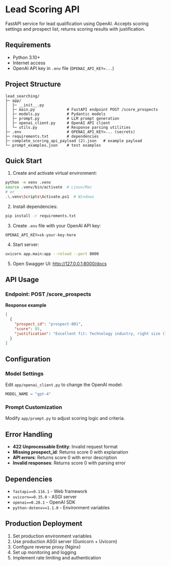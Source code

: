# Lead Scoring API

FastAPI service for lead qualification using OpenAI. Accepts scoring settings and prospect list, returns scoring results with justification.

## Requirements
- Python 3.10+
- Internet access
- OpenAI API key in `.env` file (`OPENAI_API_KEY=...`)

## Project Structure
```
lead_searching/
├─ app/
│  ├─ __init__.py
│  ├─ main.py              # FastAPI endpoint POST /score_prospects
│  ├─ models.py            # Pydantic models
│  ├─ prompt.py            # LLM prompt generation
│  ├─ openai_client.py     # OpenAI API client
│  └─ utils.py             # Response parsing utilities
├─ .env                    # OPENAI_API_KEY=... (secrets)
├─ requirements.txt        # dependencies
├─ complete_scoring_api_payload (2).json   # example payload
└─ prompt_examples.json    # test examples
```

## Quick Start

1. Create and activate virtual environment:
```bash
python -m venv .venv
source .venv/bin/activate  # Linux/Mac
# or
.\.venv\Scripts\Activate.ps1  # Windows
```

2. Install dependencies:
```bash
pip install -r requirements.txt
```

3. Create `.env` file with your OpenAI API key:
```
OPENAI_API_KEY=sk-your-key-here
```

4. Start server:
```bash
uvicorn app.main:app --reload --port 8000
```

5. Open Swagger UI: http://127.0.0.1:8000/docs

## API Usage

### Endpoint: POST /score_prospects


**Response example**
```json
[
  {
    "prospect_id": "prospect-001",
    "score": 85,
    "justification": "Excellent fit: Technology industry, right size (150 employees), VP Sales with decision authority"
  }
]
```


## Configuration

### Model Settings
Edit `app/openai_client.py` to change the OpenAI model:
```python
MODEL_NAME = "gpt-4"  
```

### Prompt Customization
Modify `app/prompt.py` to adjust scoring logic and criteria.

## Error Handling

- **422 Unprocessable Entity**: Invalid request format
- **Missing prospect_id**: Returns score 0 with explanation
- **API errors**: Returns score 0 with error description
- **Invalid responses**: Returns score 0 with parsing error

## Dependencies

- `fastapi==0.116.1` - Web framework
- `uvicorn==0.35.0` - ASGI server
- `openai==0.28.1` - OpenAI SDK
- `python-dotenv==1.1.0` - Environment variables

## Production Deployment

1. Set production environment variables
2. Use production ASGI server (Gunicorn + Uvicorn)
3. Configure reverse proxy (Nginx)
4. Set up monitoring and logging
5. Implement rate limiting and authentication

